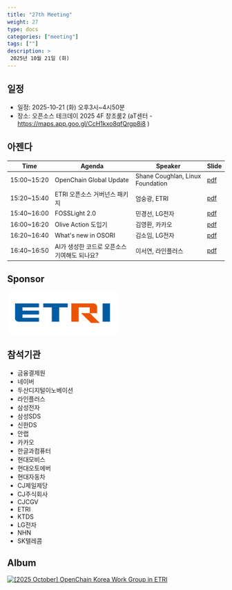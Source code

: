```yaml
---
title: "27th Meeting"
weight: 27
type: docs
categories: ["meeting"]
tags: [""]
description: >
 2025년 10월 21일 (화)
---
```


## 일정

* 일정: 2025-10-21 (화) 오후3시~4시50분
* 장소: 오픈소스 테크데이 2025 4F 창조룸2 (aT센터 - https://maps.app.goo.gl/CcH1kxo8qfQrgp8i8 )

## 아젠다

| Time        | Agenda                        | Speaker                          | Slide |
|-------------|-------------------------------|----------------------------------|-------|
| 15:00~15:20 | OpenChain Global Update              | Shane Coughlan, Linux Foundation             | [pdf](../../slides/OST2025-ShaneCoughlan.pdf) |
| 15:20~15:40 | ETRI 오픈소스 거버넌스 패키지      | 엄숭광, ETRI | [pdf](../../slides/OST2025-엄숭광.pdf) |
| 15:40~16:00 | FOSSLight 2.0        | 민경선, LG전자                  | [pdf](../../slides/OST2025-민경선.pdf) |
| 16:00~16:20 | Olive Action 도입기        | 김영환, 카카오                    | [pdf](../../slides/OST2025-김영환.pdf) |
| 16:20~16:40 | What's new in OSORI                    | 김소임, LG전자                              | [pdf](../../slides/OST2025-김소임.pdf)  |
| 16:40~16:50 | AI가 생성한 코드로 오픈소스 기여해도 되나요? | 이서연, 라인플러스                | [pdf](../../slides/OST2025-이서연.pdf) |


## Sponsor

![](../../images/content/about/logo/etri.png)


## 참석기관
- 금융결제원
- 네이버
- 두산디지털이노베이션
- 라인플러스
- 삼성전자
- 삼성SDS
- 신한DS
- 안랩
- 카카오
- 한글과컴퓨터
- 현대모비스
- 현대오토에버
- 현대자동차
- CJ제일제당
- CJ주식회사
- CJCGV
- ETRI
- KTDS
- LG전자
- NHN
- SK텔레콤


## Album

<a data-flickr-embed="true" href="https://www.flickr.com/photos/198570149@N05/albums/72177720329817975" title="[2025 October] OpenChain Korea Work Group in ETRI"><img src="https://live.staticflickr.com/65535/54872127249_0004fa81e6_h.jpg" width="1024" height="768" alt="[2025 October] OpenChain Korea Work Group in ETRI"/></a><script async src="//embedr.flickr.com/assets/client-code.js" charset="utf-8"></script>